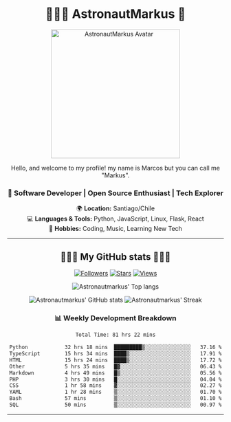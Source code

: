 <div align="center">

# 👨🏻‍🚀 AstronautMarkus 🚀

<img src="https://avatars.githubusercontent.com/u/107640696?v=4" alt="AstronautMarkus Avatar" width="300">

Hello, and welcome to my profile! my name is Marcos but you can call me "Markus".

### 🚀 Software Developer | Open Source Enthusiast | Tech Explorer

🌍 **Location:** Santiago/Chile  
💻 **Languages & Tools:** Python, JavaScript, Linux, Flask, React  
🌟 **Hobbies:** Coding, Music, Learning New Tech  

---
## 🌟🌟🌟 My GitHub stats 🌟🌟🌟



[![Followers](https://img.shields.io/github/followers/AstronautMarkus?label=Followers&style=for-the-badge&color=red)](https://github.com/AstronautMarkus?tab=followers)
[![Stars](https://img.shields.io/github/stars/AstronautMarkus?label=Stars&style=for-the-badge&color=green)](https://github.com/AstronautMarkus?tab=repositories)
[![Views](http://estruyf-github.azurewebsites.net/api/VisitorHit?user=astronautmarkus&countColorcountColor&countColor=lightblue)](https://github.com/AstronautMarkus?tab=repositories)



![Astronautmarkus' Top langs](https://github-readme-stats.vercel.app/api/top-langs/?username=astronautmarkus&hide_progress=false)

![Astronautmarkus' GitHub stats](https://github-readme-stats.vercel.app/api?username=astronautmarkus&show_icons=true)
![Astronautmarkus' Streak](https://github-readme-streak-stats.herokuapp.com/?user=astronautmarkus&theme=default&hide_border=true)


### 📊 Weekly Development Breakdown
<!--START_SECTION:waka-->

```txt
Total Time: 81 hrs 22 mins

Python            32 hrs 18 mins  █████████▒░░░░░░░░░░░░░░░   37.16 %
TypeScript        15 hrs 34 mins  ████▒░░░░░░░░░░░░░░░░░░░░   17.91 %
HTML              15 hrs 24 mins  ████▒░░░░░░░░░░░░░░░░░░░░   17.72 %
Other             5 hrs 35 mins   █▓░░░░░░░░░░░░░░░░░░░░░░░   06.43 %
Markdown          4 hrs 49 mins   █▒░░░░░░░░░░░░░░░░░░░░░░░   05.56 %
PHP               3 hrs 30 mins   █░░░░░░░░░░░░░░░░░░░░░░░░   04.04 %
CSS               1 hr 58 mins    ▓░░░░░░░░░░░░░░░░░░░░░░░░   02.27 %
YAML              1 hr 28 mins    ▒░░░░░░░░░░░░░░░░░░░░░░░░   01.70 %
Bash              57 mins         ▒░░░░░░░░░░░░░░░░░░░░░░░░   01.10 %
SQL               50 mins         ▒░░░░░░░░░░░░░░░░░░░░░░░░   00.97 %
```

<!--END_SECTION:waka-->


---

</div>
